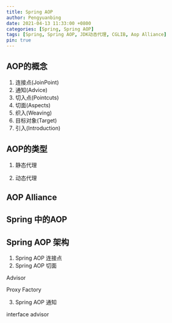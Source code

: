 ```yaml
---
title: Spring AOP
author: Pengyuanbing
date: 2021-04-13 11:33:00 +0800
categories: [Spring, Spring AOP]
tags: [Spring, Spring AOP, JDK动态代理, CGLIB, Aop Alliance]
pin: true
---
```



## AOP的概念

1. 连接点(JoinPoint)
2. 通知(Advice)
3. 切入点(Pointcuts)
4. 切面(Aspects)
5. 织入(Weaving)
6. 目标对象(Target)
7. 引入(Introduction)

## AOP的类型

1. 静态代理

2. 动态代理


## AOP Alliance


## Spring 中的AOP


## Spring AOP 架构

1. Spring AOP 连接点
2. Spring AOP 切面

Advisor

Proxy Factory

3. Spring AOP 通知



interface advisor



























